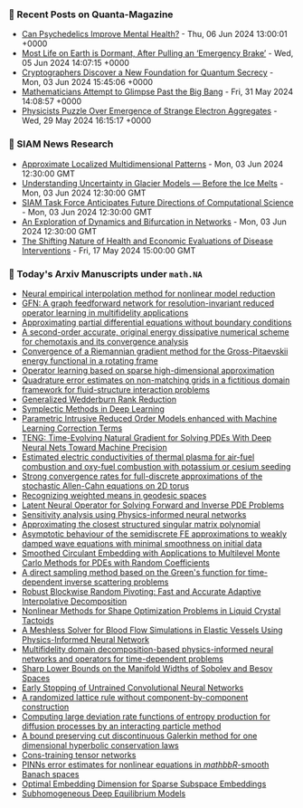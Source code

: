 ### 📝 Recent Posts on Quanta-Magazine
<!-- quanta starts -->
* <a href="https://www.quantamagazine.org/can-psychedelics-improve-mental-health-20240606/">Can Psychedelics Improve Mental Health?</a> - Thu, 06 Jun 2024 13:00:01 +0000
* <a href="https://www.quantamagazine.org/most-life-on-earth-is-dormant-after-pulling-an-emergency-brake-20240605/">Most Life on Earth is Dormant, After Pulling an ‘Emergency Brake’</a> - Wed, 05 Jun 2024 14:07:15 +0000
* <a href="https://www.quantamagazine.org/cryptographers-discover-a-new-foundation-for-quantum-secrecy-20240603/">Cryptographers Discover a New Foundation for Quantum Secrecy</a> - Mon, 03 Jun 2024 15:45:06 +0000
* <a href="https://www.quantamagazine.org/mathematicians-attempt-to-glimpse-past-the-big-bang-20240531/">Mathematicians Attempt to Glimpse Past the Big Bang</a> - Fri, 31 May 2024 14:08:57 +0000
* <a href="https://www.quantamagazine.org/physicists-puzzle-over-emergence-of-strange-electron-aggregates-20240529/">Physicists Puzzle Over Emergence of Strange Electron Aggregates</a> - Wed, 29 May 2024 16:15:17 +0000
<!-- quanta ends -->

### 📝 SIAM News Research
<!-- siam-news starts -->
* <a href="https://sinews.siam.org/Details-Page/approximate-localized-multidimensional-patterns">Approximate Localized Multidimensional Patterns</a> - Mon, 03 Jun 2024 12:30:00 GMT
* <a href="https://sinews.siam.org/Details-Page/understanding-uncertainty-in-glacier-models-before-the-ice-melts">Understanding Uncertainty in Glacier Models — Before the Ice Melts</a> - Mon, 03 Jun 2024 12:30:00 GMT
* <a href="https://sinews.siam.org/Details-Page/siam-task-force-anticipates-future-directions-of-computational-science">SIAM Task Force Anticipates Future Directions of Computational Science</a> - Mon, 03 Jun 2024 12:30:00 GMT
* <a href="https://sinews.siam.org/Details-Page/an-exploration-of-dynamics-and-bifurcation-in-networks">An Exploration of Dynamics and Bifurcation in Networks</a> - Mon, 03 Jun 2024 12:30:00 GMT
* <a href="https://sinews.siam.org/Details-Page/the-shifting-nature-of-health-and-economic-evaluations-of-disease-interventions">The Shifting Nature of Health and Economic Evaluations of Disease Interventions</a> - Fri, 17 May 2024 15:00:00 GMT
<!-- siam-news ends -->

### 📝 Today's Arxiv Manuscripts under ``math.NA``
<!-- arxiv-math-na starts -->
* <a href="https://arxiv.org/abs/2406.03562">Neural empirical interpolation method for nonlinear model reduction</a>
* <a href="https://arxiv.org/abs/2406.03569">GFN: A graph feedforward network for resolution-invariant reduced operator learning in multifidelity applications</a>
* <a href="https://arxiv.org/abs/2406.03634">Approximating partial differential equations without boundary conditions</a>
* <a href="https://arxiv.org/abs/2406.03761">A second-order accurate, original energy dissipative numerical scheme for chemotaxis and its convergence analysis</a>
* <a href="https://arxiv.org/abs/2406.03885">Convergence of a Riemannian gradient method for the Gross-Pitaevskii energy functional in a rotating frame</a>
* <a href="https://arxiv.org/abs/2406.03973">Operator learning based on sparse high-dimensional approximation</a>
* <a href="https://arxiv.org/abs/2406.03981">Quadrature error estimates on non-matching grids in a fictitious domain framework for fluid-structure interaction problems</a>
* <a href="https://arxiv.org/abs/2406.03992">Generalized Wedderburn Rank Reduction</a>
* <a href="https://arxiv.org/abs/2406.04104">Symplectic Methods in Deep Learning</a>
* <a href="https://arxiv.org/abs/2406.04169">Parametric Intrusive Reduced Order Models enhanced with Machine Learning Correction Terms</a>
* <a href="https://arxiv.org/abs/2404.10771">TENG: Time-Evolving Natural Gradient for Solving PDEs With Deep Neural Nets Toward Machine Precision</a>
* <a href="https://arxiv.org/abs/2406.03499">Estimated electric conductivities of thermal plasma for air-fuel combustion and oxy-fuel combustion with potassium or cesium seeding</a>
* <a href="https://arxiv.org/abs/2406.03715">Strong convergence rates for full-discrete approximations of the stochastic Allen-Cahn equations on 2D torus</a>
* <a href="https://arxiv.org/abs/2406.03913">Recognizing weighted means in geodesic spaces</a>
* <a href="https://arxiv.org/abs/2406.03923">Latent Neural Operator for Solving Forward and Inverse PDE Problems</a>
* <a href="https://arxiv.org/abs/2301.02428">Sensitivity analysis using Physics-informed neural networks</a>
* <a href="https://arxiv.org/abs/2301.06335">Approximating the closest structured singular matrix polynomial</a>
* <a href="https://arxiv.org/abs/2302.12476">Asymptotic behaviour of the semidiscrete FE approximations to weakly damped wave equations with minimal smoothness on initial data</a>
* <a href="https://arxiv.org/abs/2306.13493">Smoothed Circulant Embedding with Applications to Multilevel Monte Carlo Methods for PDEs with Random Coefficients</a>
* <a href="https://arxiv.org/abs/2308.06020">A direct sampling method based on the Green's function for time-dependent inverse scattering problems</a>
* <a href="https://arxiv.org/abs/2309.16002">Robust Blockwise Random Pivoting: Fast and Accurate Adaptive Interpolative Decomposition</a>
* <a href="https://arxiv.org/abs/2310.04022">Nonlinear Methods for Shape Optimization Problems in Liquid Crystal Tactoids</a>
* <a href="https://arxiv.org/abs/2312.05601">A Meshless Solver for Blood Flow Simulations in Elastic Vessels Using Physics-Informed Neural Network</a>
* <a href="https://arxiv.org/abs/2401.07888">Multifidelity domain decomposition-based physics-informed neural networks and operators for time-dependent problems</a>
* <a href="https://arxiv.org/abs/2402.04407">Sharp Lower Bounds on the Manifold Widths of Sobolev and Besov Spaces</a>
* <a href="https://arxiv.org/abs/2402.04610">Early Stopping of Untrained Convolutional Neural Networks</a>
* <a href="https://arxiv.org/abs/2403.02660">A randomized lattice rule without component-by-component construction</a>
* <a href="https://arxiv.org/abs/2403.19223">Computing large deviation rate functions of entropy production for diffusion processes by an interacting particle method</a>
* <a href="https://arxiv.org/abs/2404.13936">A bound preserving cut discontinuous Galerkin method for one dimensional hyperbolic conservation laws</a>
* <a href="https://arxiv.org/abs/2405.09005">Cons-training tensor networks</a>
* <a href="https://arxiv.org/abs/2305.11915">PINNs error estimates for nonlinear equations in $mathbb{R}$-smooth Banach spaces</a>
* <a href="https://arxiv.org/abs/2311.10680">Optimal Embedding Dimension for Sparse Subspace Embeddings</a>
* <a href="https://arxiv.org/abs/2403.00720">Subhomogeneous Deep Equilibrium Models</a>
<!-- arxiv-math-na ends -->
